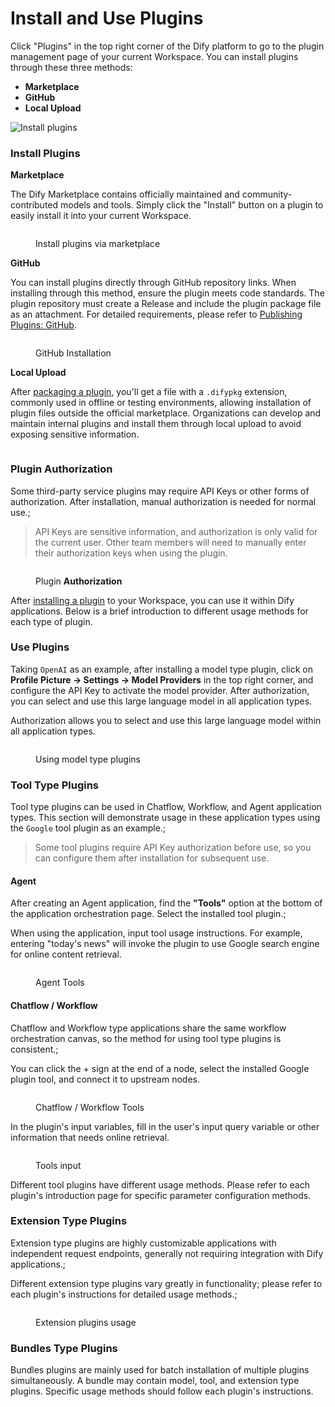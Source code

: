 # Install and Use Plugins

Click "Plugins" in the top right corner of the Dify platform to go to the plugin management page of your current Workspace. You can install plugins through these three methods:

* **Marketplace**
* **GitHub**
* **Local Upload**

![Install plugins](https://assets-docs.dify.ai/2024/12/41cdde928c3898a04c6d70cd0543ae4d.png)

### Install Plugins

**Marketplace**

The Dify Marketplace contains officially maintained and community-contributed models and tools. Simply click the "Install" button on a plugin to easily install it into your current Workspace.

<figure><img src="https://assets-docs.dify.ai/2024/12/3c19e702158e09941d5783f8dfafd941.png" alt=""><figcaption><p>Install plugins via marketplace</p></figcaption></figure>

**GitHub**

You can install plugins directly through GitHub repository links. When installing through this method, ensure the plugin meets code standards. The plugin repository must create a Release and include the plugin package file as an attachment. For detailed requirements, please refer to [Publishing Plugins: GitHub](../publish-plugins/).

<figure><img src="https://assets-docs.dify.ai/2024/12/3c2612349c67e6898a1f33a7cc320468.png" alt=""><figcaption><p>GitHub Installation</p></figcaption></figure>

**Local Upload**

After [packaging a plugin](../publish-plugins/package-and-publish-plugin-file.md), you'll get a file with a `.difypkg` extension, commonly used in offline or testing environments, allowing installation of plugin files outside the official marketplace. Organizations can develop and maintain internal plugins and install them through local upload to avoid exposing sensitive information.

<figure><img src="https://assets-docs.dify.ai/2024/12/8c31c4025a070f23455799f942b91a57.png" alt=""><figcaption></figcaption></figure>

### **Plugin Authorization**

Some third-party service plugins may require API Keys or other forms of authorization. After installation, manual authorization is needed for normal use.;

> API Keys are sensitive information, and authorization is only valid for the current user. Other team members will need to manually enter their authorization keys when using the plugin.

<figure><img src="https://assets-docs.dify.ai/2024/11/972de4c9fa00f792a1ab734b080aafdc.png" alt=""><figcaption><p>Plugin <strong>Authorization</strong></p></figcaption></figure>

After [installing a plugin](install-and-use-plugins.md) to your Workspace, you can use it within Dify applications. Below is a brief introduction to different usage methods for each type of plugin.

### **Use Plugins**

Taking `OpenAI` as an example, after installing a model type plugin, click on **Profile Picture → Settings → Model Providers** in the top right corner, and configure the API Key to activate the model provider. After authorization, you can select and use this large language model in all application types.

Authorization allows you to select and use this large language model within all application types.

<figure><img src="https://assets-docs.dify.ai/2024/12/4a38b1ea534ca68515839c518c250d2f.png" alt=""><figcaption><p>Using model type plugins</p></figcaption></figure>

### **Tool Type Plugins**

Tool type plugins can be used in Chatflow, Workflow, and Agent application types. This section will demonstrate usage in these application types using the `Google` tool plugin as an example.;

> Some tool plugins require API Key authorization before use, so you can configure them after installation for subsequent use.

#### **Agent**

After creating an Agent application, find the **"Tools"** option at the bottom of the application orchestration page. Select the installed tool plugin.;

When using the application, input tool usage instructions. For example, entering "today's news" will invoke the plugin to use Google search engine for online content retrieval.

<figure><img src="https://assets-docs.dify.ai/2024/12/78f833811cb0c3d5cbbb1a941cffc769.png" alt=""><figcaption><p>Agent Tools</p></figcaption></figure>

#### **Chatflow / Workflow**

Chatflow and Workflow type applications share the same workflow orchestration canvas, so the method for using tool type plugins is consistent.;

You can click the + sign at the end of a node, select the installed Google plugin tool, and connect it to upstream nodes.

<figure><img src="https://assets-docs.dify.ai/2024/12/7e7bcf1f9e3acf72c6917ea9de4e4613.png" alt=""><figcaption><p>Chatflow / Workflow Tools</p></figcaption></figure>

In the plugin's input variables, fill in the user's input query variable or other information that needs online retrieval.

<figure><img src="https://assets-docs.dify.ai/2024/12/a67c4cffd8fdf33297d462b2e6d01d27.png" alt=""><figcaption><p>Tools input</p></figcaption></figure>

Different tool plugins have different usage methods. Please refer to each plugin's introduction page for specific parameter configuration methods.

### **Extension Type Plugins**

Extension type plugins are highly customizable applications with independent request endpoints, generally not requiring integration with Dify applications.;

Different extension type plugins vary greatly in functionality; please refer to each plugin's instructions for detailed usage methods.;

<figure><img src="https://assets-docs.dify.ai/2024/12/d12c7d40f2a20ebae1d4a441e46689a7.png" alt=""><figcaption><p>Extension plugins usage</p></figcaption></figure>

### **Bundles Type Plugins**

Bundles plugins are mainly used for batch installation of multiple plugins simultaneously. A bundle may contain model, tool, and extension type plugins. Specific usage methods should follow each plugin's instructions.

